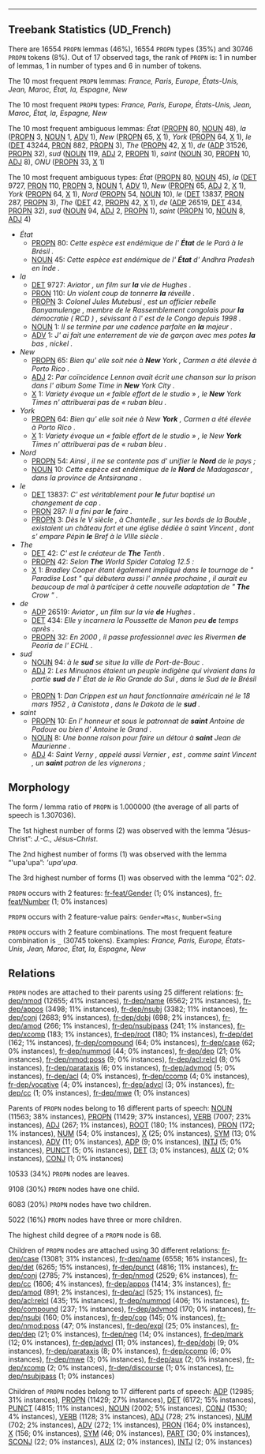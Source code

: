 

--------------------------------------------------------------------------------

## Treebank Statistics (UD_French)

There are 16554 `PROPN` lemmas (46%), 16554 `PROPN` types (35%) and 30746 `PROPN` tokens (8%).
Out of 17 observed tags, the rank of `PROPN` is: 1 in number of lemmas, 1 in number of types and 6 in number of tokens.

The 10 most frequent `PROPN` lemmas: <em>France, Paris, Europe, États-Unis, Jean, Maroc, État, la, Espagne, New</em>

The 10 most frequent `PROPN` types:  <em>France, Paris, Europe, États-Unis, Jean, Maroc, État, la, Espagne, New</em>

The 10 most frequent ambiguous lemmas: <em>État</em> ([PROPN]() 80, [NOUN]() 48), <em>la</em> ([PROPN]() 3, [NOUN]() 1, [ADV]() 1), <em>New</em> ([PROPN]() 65, [X]() 1), <em>York</em> ([PROPN]() 64, [X]() 1), <em>le</em> ([DET]() 43244, [PRON]() 882, [PROPN]() 3), <em>The</em> ([PROPN]() 42, [X]() 1), <em>de</em> ([ADP]() 31526, [PROPN]() 32), <em>sud</em> ([NOUN]() 119, [ADJ]() 2, [PROPN]() 1), <em>saint</em> ([NOUN]() 30, [PROPN]() 10, [ADJ]() 8), <em>ONU</em> ([PROPN]() 33, [X]() 1)

The 10 most frequent ambiguous types:  <em>État</em> ([PROPN]() 80, [NOUN]() 45), <em>la</em> ([DET]() 9727, [PRON]() 110, [PROPN]() 3, [NOUN]() 1, [ADV]() 1), <em>New</em> ([PROPN]() 65, [ADJ]() 2, [X]() 1), <em>York</em> ([PROPN]() 64, [X]() 1), <em>Nord</em> ([PROPN]() 54, [NOUN]() 10), <em>le</em> ([DET]() 13837, [PRON]() 287, [PROPN]() 3), <em>The</em> ([DET]() 42, [PROPN]() 42, [X]() 1), <em>de</em> ([ADP]() 26519, [DET]() 434, [PROPN]() 32), <em>sud</em> ([NOUN]() 94, [ADJ]() 2, [PROPN]() 1), <em>saint</em> ([PROPN]() 10, [NOUN]() 8, [ADJ]() 4)


* <em>État</em>
  * [PROPN]() 80: <em>Cette espèce est endémique de l' <b>État</b> de le Pará à le Brésil .</em>
  * [NOUN]() 45: <em>Cette espèce est endémique de l' <b>État</b> d' Andhra Pradesh en Inde .</em>
* <em>la</em>
  * [DET]() 9727: <em>Aviator , un film sur <b>la</b> vie de Hughes .</em>
  * [PRON]() 110: <em>Un violent coup de tonnerre <b>la</b> réveille .</em>
  * [PROPN]() 3: <em>Colonel Jules Mutebusi , est un officier rebelle Banyamulenge , membre de le Rassemblement congolais pour <b>la</b> démocratie ( RCD ) , sévissant à l' est de le Congo depuis 1998 .</em>
  * [NOUN]() 1: <em>Il se termine par une cadence parfaite en <b>la</b> majeur .</em>
  * [ADV]() 1: <em>J' ai fait une enterrement de vie de garçon avec mes potes <b>la</b> bas , nickel .</em>
* <em>New</em>
  * [PROPN]() 65: <em>Bien qu' elle soit née à <b>New</b> York , Carmen a été élevée à Porto Rico .</em>
  * [ADJ]() 2: <em>Par coïncidence Lennon avait écrit une chanson sur la prison dans l' album Some Time in <b>New</b> York City .</em>
  * [X]() 1: <em>Variety évoque un « faible effort de le studio » , le <b>New</b> York Times n' attribuerai pas de « ruban bleu .</em>
* <em>York</em>
  * [PROPN]() 64: <em>Bien qu' elle soit née à New <b>York</b> , Carmen a été élevée à Porto Rico .</em>
  * [X]() 1: <em>Variety évoque un « faible effort de le studio » , le New <b>York</b> Times n' attribuerai pas de « ruban bleu .</em>
* <em>Nord</em>
  * [PROPN]() 54: <em>Ainsi , il ne se contente pas d' unifier le <b>Nord</b> de le pays ;</em>
  * [NOUN]() 10: <em>Cette espèce est endémique de le <b>Nord</b> de Madagascar , dans la province de Antsiranana .</em>
* <em>le</em>
  * [DET]() 13837: <em>C' est véritablement pour <b>le</b> futur baptisé un changement de cap .</em>
  * [PRON]() 287: <em>Il a fini par <b>le</b> faire .</em>
  * [PROPN]() 3: <em>Dès le V siècle , à Chantelle , sur les bords de la Bouble , existaient un château fort et une église dédiée à saint Vincent , dont s' empare Pépin <b>le</b> Bref à le VIIIe siècle .</em>
* <em>The</em>
  * [DET]() 42: <em>C' est le créateur de <b>The</b> Tenth .</em>
  * [PROPN]() 42: <em>Selon <b>The</b> World Spider Catalog 12.5 :</em>
  * [X]() 1: <em>Bradley Cooper étant également impliqué dans le tournage de " Paradise Lost " qui débutera aussi l' année prochaine , il aurait eu beaucoup de mal à participer à cette nouvelle adaptation de " <b>The</b> Crow " .</em>
* <em>de</em>
  * [ADP]() 26519: <em>Aviator , un film sur la vie <b>de</b> Hughes .</em>
  * [DET]() 434: <em>Elle y incarnera la Poussette de Manon peu <b>de</b> temps après .</em>
  * [PROPN]() 32: <em>En 2000 , il passe professionnel avec les Rivermen <b>de</b> Peoria de l' ECHL .</em>
* <em>sud</em>
  * [NOUN]() 94: <em>à le <b>sud</b> se situe la ville de Port-de-Bouc .</em>
  * [ADJ]() 2: <em>Les Minuanos étaient un peuple indigène qui vivaient dans la partie <b>sud</b> de l' État de le Rio Grande do Sul , dans le Sud de le Brésil .</em>
  * [PROPN]() 1: <em>Dan Crippen est un haut fonctionnaire américain né le 18 mars 1952 , à Canistota , dans le Dakota de le <b>sud</b> .</em>
* <em>saint</em>
  * [PROPN]() 10: <em>En l' honneur et sous le patronnat de <b>saint</b> Antoine de Padoue ou bien d' Antoine le Grand .</em>
  * [NOUN]() 8: <em>Une bonne raison pour faire un détour à <b>saint</b> Jean de Maurienne .</em>
  * [ADJ]() 4: <em>Saint Verny , appelé aussi Vernier , est , comme saint Vincent , un <b>saint</b> patron de les vignerons ;</em>

## Morphology

The form / lemma ratio of `PROPN` is 1.000000 (the average of all parts of speech is 1.307036).

The 1st highest number of forms (2) was observed with the lemma “Jésus-Christ”: <em>J.-C., Jésus-Christ</em>.

The 2nd highest number of forms (1) was observed with the lemma “'upa'upa”: <em>'upa'upa</em>.

The 3rd highest number of forms (1) was observed with the lemma “02”: <em>02</em>.

`PROPN` occurs with 2 features: [fr-feat/Gender]() (1; 0% instances), [fr-feat/Number]() (1; 0% instances)

`PROPN` occurs with 2 feature-value pairs: `Gender=Masc`, `Number=Sing`

`PROPN` occurs with 2 feature combinations.
The most frequent feature combination is `_` (30745 tokens).
Examples: <em>France, Paris, Europe, États-Unis, Jean, Maroc, État, la, Espagne, New</em>


## Relations

`PROPN` nodes are attached to their parents using 25 different relations: [fr-dep/nmod]() (12655; 41% instances), [fr-dep/name]() (6562; 21% instances), [fr-dep/appos]() (3498; 11% instances), [fr-dep/nsubj]() (3382; 11% instances), [fr-dep/conj]() (2683; 9% instances), [fr-dep/dobj]() (698; 2% instances), [fr-dep/amod]() (266; 1% instances), [fr-dep/nsubjpass]() (241; 1% instances), [fr-dep/xcomp]() (183; 1% instances), [fr-dep/root]() (180; 1% instances), [fr-dep/det]() (162; 1% instances), [fr-dep/compound]() (64; 0% instances), [fr-dep/case]() (62; 0% instances), [fr-dep/nummod]() (44; 0% instances), [fr-dep/dep]() (21; 0% instances), [fr-dep/nmod:poss]() (9; 0% instances), [fr-dep/acl:relcl]() (8; 0% instances), [fr-dep/parataxis]() (6; 0% instances), [fr-dep/advmod]() (5; 0% instances), [fr-dep/acl]() (4; 0% instances), [fr-dep/ccomp]() (4; 0% instances), [fr-dep/vocative]() (4; 0% instances), [fr-dep/advcl]() (3; 0% instances), [fr-dep/cc]() (1; 0% instances), [fr-dep/mwe]() (1; 0% instances)

Parents of `PROPN` nodes belong to 16 different parts of speech: [NOUN]() (11563; 38% instances), [PROPN]() (11429; 37% instances), [VERB]() (7007; 23% instances), [ADJ]() (267; 1% instances), [ROOT]() (180; 1% instances), [PRON]() (172; 1% instances), [NUM]() (54; 0% instances), [X]() (25; 0% instances), [SYM]() (13; 0% instances), [ADV]() (11; 0% instances), [ADP]() (9; 0% instances), [INTJ]() (5; 0% instances), [PUNCT]() (5; 0% instances), [DET]() (3; 0% instances), [AUX]() (2; 0% instances), [CONJ]() (1; 0% instances)

10533 (34%) `PROPN` nodes are leaves.

9108 (30%) `PROPN` nodes have one child.

6083 (20%) `PROPN` nodes have two children.

5022 (16%) `PROPN` nodes have three or more children.

The highest child degree of a `PROPN` node is 68.

Children of `PROPN` nodes are attached using 30 different relations: [fr-dep/case]() (13081; 31% instances), [fr-dep/name]() (6558; 16% instances), [fr-dep/det]() (6265; 15% instances), [fr-dep/punct]() (4816; 11% instances), [fr-dep/conj]() (2785; 7% instances), [fr-dep/nmod]() (2529; 6% instances), [fr-dep/cc]() (1606; 4% instances), [fr-dep/appos]() (1414; 3% instances), [fr-dep/amod]() (891; 2% instances), [fr-dep/acl]() (525; 1% instances), [fr-dep/acl:relcl]() (435; 1% instances), [fr-dep/nummod]() (406; 1% instances), [fr-dep/compound]() (237; 1% instances), [fr-dep/advmod]() (170; 0% instances), [fr-dep/nsubj]() (160; 0% instances), [fr-dep/cop]() (145; 0% instances), [fr-dep/nmod:poss]() (47; 0% instances), [fr-dep/expl]() (25; 0% instances), [fr-dep/dep]() (21; 0% instances), [fr-dep/neg]() (14; 0% instances), [fr-dep/mark]() (12; 0% instances), [fr-dep/advcl]() (11; 0% instances), [fr-dep/dobj]() (9; 0% instances), [fr-dep/parataxis]() (8; 0% instances), [fr-dep/ccomp]() (6; 0% instances), [fr-dep/mwe]() (3; 0% instances), [fr-dep/aux]() (2; 0% instances), [fr-dep/xcomp]() (2; 0% instances), [fr-dep/discourse]() (1; 0% instances), [fr-dep/nsubjpass]() (1; 0% instances)

Children of `PROPN` nodes belong to 17 different parts of speech: [ADP]() (12985; 31% instances), [PROPN]() (11429; 27% instances), [DET]() (6172; 15% instances), [PUNCT]() (4815; 11% instances), [NOUN]() (2002; 5% instances), [CONJ]() (1530; 4% instances), [VERB]() (1128; 3% instances), [ADJ]() (728; 2% instances), [NUM]() (702; 2% instances), [ADV]() (272; 1% instances), [PRON]() (164; 0% instances), [X]() (156; 0% instances), [SYM]() (46; 0% instances), [PART]() (30; 0% instances), [SCONJ]() (22; 0% instances), [AUX]() (2; 0% instances), [INTJ]() (2; 0% instances)

